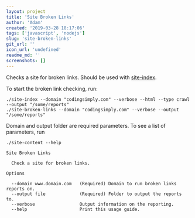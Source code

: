 ```yaml
---
layout: project
title: 'Site Broken Links'
author: 'Adam'
created: '2019-03-28 18:17:06'
tags: ['javascript', 'nodejs']
slug: 'site-broken-links'
git_url: ''
icon_url: 'undefined'
readme_md: ''
screenshots: []
---
```


Checks a site for broken links. Should be used with [site-index](https://codingsimply.com/projects/site-index/).

To start the broken link checking, run:

```
./site-index --domain "codingsimply.com" --verbose --html --type crawl --output "/some/reports"
./site-broken-links --domain "codingsimply.com" --verbose --output "/some/reports"
```

Domain and output folder are required parameters. To see a list of parameters, run

```
./site-content --help

Site Broken Links

  Check a site for broken links.

Options

  --domain www.domain.com   (Required) Domain to run broken links reports on.
  --output file             (Required) Folder to output the reports to.
  --verbose                 Output information on the reporting.
  --help                    Print this usage guide.
```
